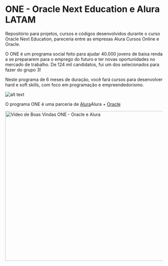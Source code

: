 # ONE - Oracle Next Education e Alura LATAM

Repositório para projetos, cursos e códigos desenvolvidos durante o curso Oracle Next Education, pareceria entre as empresas Alura Cursos Online e Oracle.

O ONE é um programa social feito para ajudar 40.000 jovens de baixa renda a se prepararem para o emprego do futuro e ter novas oportunidades no mercado de trabalho. De 124 mil candidatos, fui um dos selecionados para fazer do grupo 3!

Neste programa de 6 meses de duração, você fará cursos para desenvolver hard e soft skills, com foco em programação e empreendedorismo.

![alt text][logo]

[logo]: https://raw.githubusercontent.com/Skan90/Oracle-Next-Education-Alura-LATAM-ONE/main/img/4942c699-28e4-4d62-b5e8-16f883e30741.png "Logo do projeto ONE"

O programa ONE é uma parceria de [Alura](https://www.alura.com.br/oracle-next-education "Página da Alura do Projeto ONE")Alura + [Oracle](https://www.oracle.com/br/index.html "Página Inicial da Oracle")

<a href="https://www.youtube.com/watch?v=zJacAHXJbX0&ab_channel=AluraLatam" target="_blank"><img src="https://raw.githubusercontent.com/Skan90/Oracle-Next-Education-Alura-LATAM-ONE/main/img/boas-vindas-thumbnail.jpg" 
alt="Vídeo de Boas Vindas ONE - Oracle e Alura" width="640" height="480" /></a>




